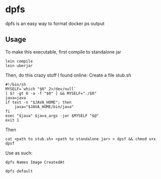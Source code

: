 # dpfs

dpfs is an easy way to format docker ps output

## Usage

To make this executable, first compile to standalone jar

```
lein compile
lein uberjar
```

Then, do this crazy stuff I found online:
Create a file stub.sh

```
#!/bin/sh
MYSELF=`which "$0" 2>/dev/null`
[ $? -gt 0 -a -f "$0" ] && MYSELF="./$0"
java=java
if test -n "$JAVA_HOME"; then
    java="$JAVA_HOME/bin/java"
fi
exec "$java" $java_args -jar $MYSELF "$@"
exit 1
```

Then

```
cat <path to stub.sh> <path to standalone jar> > dpsf && chmod u+x dpsf
```

Use as such:

```
dpfs Names Image CreatedAt
```

```
dpfs default
```
